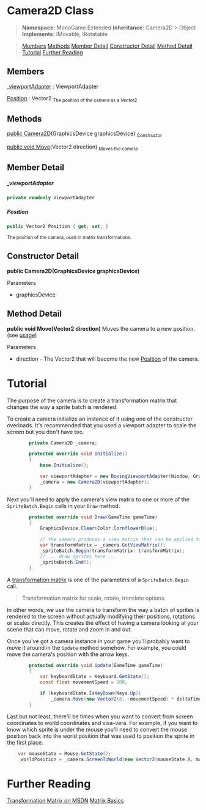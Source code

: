 # Camera2D Class

>**Namespace:** MonoGame.Extended
**Inheritance:** Camera2D > Object
**Implements:** IMovable, IRotatable

>[Members](#members)
[Methods](#methods)
[Member Detail](#member-detail)
[Constructor Detail](#constructor-detail)
[Method Detail](#method-detail)
[Tutorial](#tutorial)
[Further Reading](#further-reading)

## Members

[_viewportAdapter](#_viewportAdapterDetail) : ViewportAdapter

[Position](#position) : Vector2
<sub>The position of the camera as a Vector2</sub>

## Methods

[public Camera2D](#constructorDetail)(GraphicsDevice graphicsDevice)
<sub>Constructor</sub>

[public void Move](#moveDetail)(Vector2 direction)
<sub>Moves the camera</sub>

## Member Detail

##### _viewportAdapter
```csharp
private readonly ViewportAdapter
```

##### Position
```csharp
public Vector2 Position { get; set; }
```
<sub>The position of the camera, used in matrix transformations.</sub>
## Constructor Detail

<a name="constructorDetail"></a>
**public Camera2D(GraphicsDevice graphicsDevice)**

Parameters
* graphicsDevice

## Method Detail

<a name="moveDetail"></a>
**public void Move(Vector2 direction)**
Moves the camera to a new position. (see [usage](#moveUsage))

Parameters
* direction - The Vector2 that will become the new [Position](#position) of the camera.

# Tutorial

The purpose of the camera is to create a transformation matrix that changes the way a sprite batch is rendered.

To create a camera initialize an instance of it using one of the constructor overloads. It's recommended that you used a viewport adapter to scale the screen but you don't have too.
```csharp
        private Camera2D _camera;

        protected override void Initialize()
        {
            base.Initialize();

            var viewportAdapter = new BoxingViewportAdapter(Window, GraphicsDevice, 800, 480);
            _camera = new Camera2D(viewportAdapter);
        }
```
Next you'll need to apply the camera's view matrix to one or more of the `SpriteBatch.Begin` calls in your `Draw` method.
```csharp
        protected override void Draw(GameTime gameTime)
        {
            GraphicsDevice.Clear(Color.CornflowerBlue);

            // the camera produces a view matrix that can be applied to any sprite batch
            var transformMatrix = _camera.GetViewMatrix();
            _spriteBatch.Begin(transformMatrix: transformMatrix);
            // ... draw sprites here ...
            _spriteBatch.End();
        }
```
A [transformation matrix](https://msdn.microsoft.com/en-us/library/ff433701.aspx) is one of the parameters of a `SpriteBatch.Begin` call.

> Transformation matrix for scale, rotate, translate options.

In other words, we use the camera to transform the way a batch of sprites is rendered to the screen without actually modifying their positions, rotations or scales directly. This creates the effect of having a camera looking at your scene that can move, rotate and zoom in and out.

Once you've got a camera instance in your game you'll probably want to move it around in the `Update` method somehow. For example, you could move the camera's position with the arrow keys.
<a name="moveUsage"></a>
```csharp
        protected override void Update(GameTime gameTime)
        {
            var keyboardState = Keyboard.GetState();
            const float movementSpeed = 200;

            if (keyboardState.IsKeyDown(Keys.Up))
                _camera.Move(new Vector2(0, -movementSpeed) * deltaTime);
        }
```
Last but not least, there'll be times when you want to convert from screen coordinates to world coordinates and visa-vera.  For example, if you want to know which sprite is under the mouse you'll need to convert the mouse position back into the world position that was used to position the sprite in the first place.
```csharp
    var mouseState = Mouse.GetState();
    _worldPosition = _camera.ScreenToWorld(new Vector2(mouseState.X, mouseState.Y));
```
# Further Reading

[Transformation Matrix on MSDN](https://msdn.microsoft.com/en-us/library/ff433701.aspx)
[Matrix Basics](https://stevehazen.wordpress.com/2010/02/15/matrix-basics-how-to-step-away-from-storing-an-orientation-as-3-angles/)
